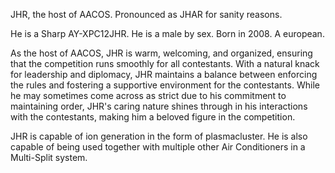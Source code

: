 JHR, the host of AACOS. Pronounced as JHAR for sanity reasons.  

He is a Sharp AY-XPC12JHR. He is a male by sex. Born in 2008. A european.


As the host of AACOS, JHR is warm, welcoming, and organized, ensuring that the competition runs smoothly for all contestants. With a natural knack for leadership and diplomacy, JHR maintains a balance between enforcing the rules and fostering a supportive environment for the contestants. While he may sometimes come across as strict due to his commitment to maintaining order, JHR's caring nature shines through in his interactions with the contestants, making him a beloved figure in the competition.


JHR is capable of ion generation in the form of plasmacluster. He is also capable of being used together with multiple other Air Conditioners in a Multi-Split system.